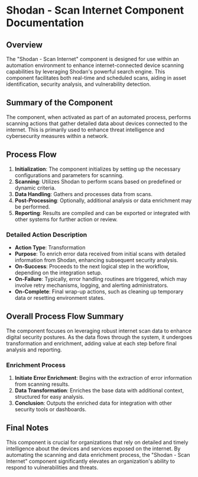 # Shodan - Scan Internet Component Documentation

## Overview
The "Shodan - Scan Internet" component is designed for use within an automation environment to enhance internet-connected device scanning capabilities by leveraging Shodan's powerful search engine. This component facilitates both real-time and scheduled scans, aiding in asset identification, security analysis, and vulnerability detection.

## Summary of the Component
The component, when activated as part of an automated process, performs scanning actions that gather detailed data about devices connected to the internet. This is primarily used to enhance threat intelligence and cybersecurity measures within a network.

## Process Flow
1. **Initialization**: The component initializes by setting up the necessary configurations and parameters for scanning.
2. **Scanning**: Utilizes Shodan to perform scans based on predefined or dynamic criteria.
3. **Data Handling**: Gathers and processes data from scans.
4. **Post-Processing**: Optionally, additional analysis or data enrichment may be performed.
5. **Reporting**: Results are compiled and can be exported or integrated with other systems for further action or review.

### Detailed Action Description
- **Action Type**: Transformation
- **Purpose**: To enrich error data received from initial scans with detailed information from Shodan, enhancing subsequent security analysis.
- **On-Success**: Proceeds to the next logical step in the workflow, depending on the integration setup.
- **On-Failure**: Typically, error handling routines are triggered, which may involve retry mechanisms, logging, and alerting administrators.
- **On-Complete**: Final wrap-up actions, such as cleaning up temporary data or resetting environment states.

## Overall Process Flow Summary
The component focuses on leveraging robust internet scan data to enhance digital security postures. As the data flows through the system, it undergoes transformation and enrichment, adding value at each step before final analysis and reporting.

### Enrichment Process
1. **Initiate Error Enrichment**: Begins with the extraction of error information from scanning results.
2. **Data Transformation**: Enriches the base data with additional context, structured for easy analysis.
3. **Conclusion**: Outputs the enriched data for integration with other security tools or dashboards.

## Final Notes
This component is crucial for organizations that rely on detailed and timely intelligence about the devices and services exposed on the internet. By automating the scanning and data enrichment process, the "Shodan - Scan Internet" component significantly elevates an organization's ability to respond to vulnerabilities and threats.
